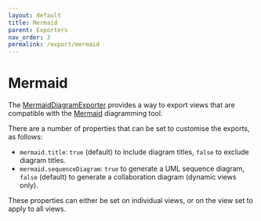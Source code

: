 ```yaml
---
layout: default
title: Mermaid
parent: Exporters
nav_order: 3
permalink: /export/mermaid
---
```


# Mermaid

The [MermaidDiagramExporter](https://github.com/structurizr/export/blob/main/src/main/java/com/structurizr/export/mermaid/MermaidDiagramExporter.java) provides a way to export views that are compatible with the
[Mermaid](https://mermaid-js.github.io/) diagramming tool.

There are a number of properties that can be set to customise the exports, as follows:

- `mermaid.title`: `true` (default) to include diagram titles, `false` to exclude diagram titles.
- `mermaid.sequenceDiagram`: `true` to generate a UML sequence diagram, `false` (default) to generate a collaboration diagram (dynamic views only).

These properties can either be set on individual views, or on the view set to apply to all views.